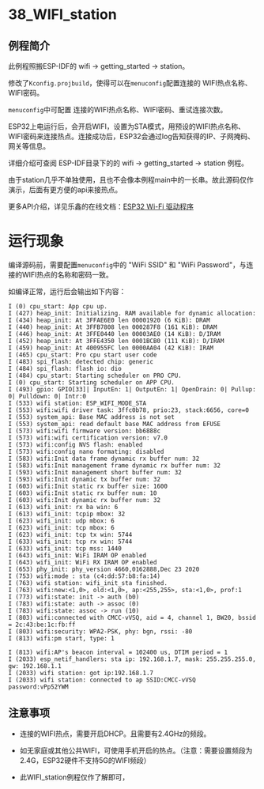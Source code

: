 # 38_WIFI_station

## 例程简介

此例程照搬ESP-IDF的 wifi -> getting_started -> station。

修改了`Kconfig.projbuild`，使得可以在`menuconfig`配置连接的 WIFI热点名称、WIFI密码。

`menuconfig`中可配置 连接的WIFI热点名称、WIFI密码、重试连接次数。

ESP32上电运行后，会开启WIFI，设置为STA模式，用预设的WIFI热点名称、WIFI密码来连接热点。连接成功后，ESP32会通过log告知获得的IP、子网掩码、网关等信息。

详细介绍可查阅 ESP-IDF目录下的的 wifi -> getting_started -> station 例程。

由于station几乎不单独使用，且也不会像本例程main中的一长串。故此源码仅作演示，后面有更方便的api来接热点。

更多API介绍，详见乐鑫的在线文档：[ESP32 Wi-Fi 驱动程序](https://docs.espressif.com/projects/esp-idf/zh_CN/latest/esp32/api-guides/wifi.html)

# 运行现象

编译源码前，需要配置`menuconfig`中的 "WiFi SSID" 和 "WiFi Password"，与连接的WIFI热点的名称和密码一致。

如编译正常，运行后会输出如下内容：

```
I (0) cpu_start: App cpu up.
I (427) heap_init: Initializing. RAM available for dynamic allocation:
I (434) heap_init: At 3FFAE6E0 len 00001920 (6 KiB): DRAM
I (440) heap_init: At 3FFB7808 len 000287F8 (161 KiB): DRAM
I (446) heap_init: At 3FFE0440 len 00003AE0 (14 KiB): D/IRAM
I (452) heap_init: At 3FFE4350 len 0001BCB0 (111 KiB): D/IRAM
I (459) heap_init: At 400955FC len 0000AA04 (42 KiB): IRAM
I (465) cpu_start: Pro cpu start user code
I (483) spi_flash: detected chip: generic
I (484) spi_flash: flash io: dio
I (484) cpu_start: Starting scheduler on PRO CPU.
I (0) cpu_start: Starting scheduler on APP CPU.
I (493) gpio: GPIO[33]| InputEn: 1| OutputEn: 1| OpenDrain: 0| Pullup: 0| Pulldown: 0| Intr:0 
I (533) wifi station: ESP_WIFI_MODE_STA
I (553) wifi:wifi driver task: 3ffc0b78, prio:23, stack:6656, core=0
I (553) system_api: Base MAC address is not set
I (553) system_api: read default base MAC address from EFUSE
I (573) wifi:wifi firmware version: bb6888c
I (573) wifi:wifi certification version: v7.0
I (573) wifi:config NVS flash: enabled
I (573) wifi:config nano formating: disabled
I (583) wifi:Init data frame dynamic rx buffer num: 32
I (583) wifi:Init management frame dynamic rx buffer num: 32
I (593) wifi:Init management short buffer num: 32
I (593) wifi:Init dynamic tx buffer num: 32
I (603) wifi:Init static rx buffer size: 1600
I (603) wifi:Init static rx buffer num: 10
I (603) wifi:Init dynamic rx buffer num: 32
I (613) wifi_init: rx ba win: 6
I (613) wifi_init: tcpip mbox: 32
I (623) wifi_init: udp mbox: 6
I (623) wifi_init: tcp mbox: 6
I (623) wifi_init: tcp tx win: 5744
I (633) wifi_init: tcp rx win: 5744
I (633) wifi_init: tcp mss: 1440
I (643) wifi_init: WiFi IRAM OP enabled
I (643) wifi_init: WiFi RX IRAM OP enabled
I (653) phy_init: phy_version 4660,0162888,Dec 23 2020
I (753) wifi:mode : sta (c4:dd:57:b8:fa:14)
I (763) wifi station: wifi_init_sta finished.
I (763) wifi:new:<1,0>, old:<1,0>, ap:<255,255>, sta:<1,0>, prof:1
I (773) wifi:state: init -> auth (b0)
I (783) wifi:state: auth -> assoc (0)
I (783) wifi:state: assoc -> run (10)
I (803) wifi:connected with CMCC-vVSQ, aid = 4, channel 1, BW20, bssid = 2c:43:be:1c:fb:ff
I (803) wifi:security: WPA2-PSK, phy: bgn, rssi: -80
I (813) wifi:pm start, type: 1

I (813) wifi:AP's beacon interval = 102400 us, DTIM period = 1
I (2033) esp_netif_handlers: sta ip: 192.168.1.7, mask: 255.255.255.0, gw: 192.168.1.1
I (2033) wifi station: got ip:192.168.1.7
I (2033) wifi station: connected to ap SSID:CMCC-vVSQ password:vPp52YWM
```


## 注意事项

* 连接的WIFI热点，需要开启DHCP。且需要有2.4GHz的频段。

* 如无家庭或其他公共WIFI，可使用手机开启的热点。（注意：需要设置频段为2.4G，ESP32硬件不支持5G的WIFI频段）

* 此WIFI_station例程仅作了解即可，
